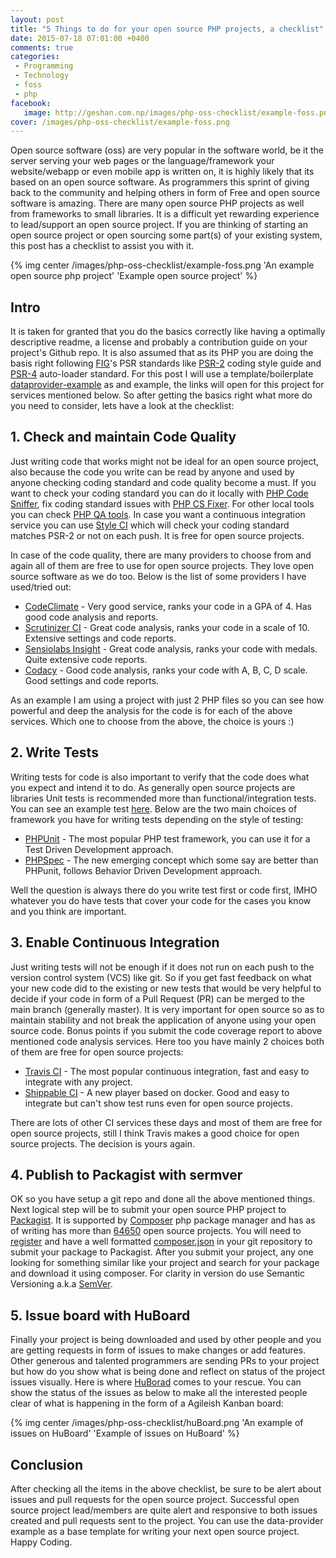 ```yaml
---
layout: post
title: "5 Things to do for your open source PHP projects, a checklist"
date: 2015-07-18 07:01:00 +0400
comments: true
categories: 
 - Programming
 - Technology
 - foss
 - php
facebook:
   image: http://geshan.com.np/images/php-oss-checklist/example-foss.png
cover: /images/php-oss-checklist/example-foss.png
---
```


Open source software (oss) are very popular in the software world, be it the server serving your web pages or the 
language/framework your website/webapp or even mobile app is written on, it is highly likely that its based on an
open source software. As programmers this sprint of giving back to the community and helping others in form of 
Free and open source software is amazing. There are many open source PHP projects as well from frameworks to small
libraries. It is a difficult yet rewarding experience to lead/support an open source project. If you are thinking
of starting an open source project or open sourcing some part(s) of your existing system, this post has a checklist 
to assist you with it.

{% img center /images/php-oss-checklist/example-foss.png 'An example open source php project' 'Example open source project' %}
<!-- more -->

## Intro

It is taken for granted that you do the basics correctly like having a optimally descriptive readme, a license and 
probably a contribution guide on your project's Github repo. It is also assumed that as its PHP you are doing the 
basis right following [FIG](http://www.php-fig.org/)'s PSR standards like 
[PSR-2](https://github.com/php-fig/fig-standards/blob/master/accepted/PSR-2-coding-style-guide.md) coding style guide 
and [PSR-4](https://github.com/php-fig/fig-standards/blob/master/accepted/PSR-4-autoloader.md) auto-loader standard. 
For this post I will use a template/boilerplate [dataprovider-example](https://github.com/geshan/dataprovider-example) 
as and example, the links will open for this project for services mentioned below. So after getting the basics 
right what more do you need to consider, lets have a look at the checklist:

## 1. Check and maintain Code Quality

Just writing code that works might not be ideal for an open source project, also because the code you write can be read by
anyone and used by anyone checking coding standard and code quality become a must. If you want to check your
coding standard you can do it locally with [PHP Code Sniffer](https://github.com/squizlabs/PHP_CodeSniffer), 
fix coding standard issues with [PHP CS Fixer](http://cs.sensiolabs.org/). For other local tools you can check [PHP QA tools](http://phpqatools.org/).
In case you want a continuous integration service you can use [Style CI](https://styleci.io/) which will check your coding 
standard matches PSR-2 or not on each push. It is free for open source projects.

In case of the code quality, there are many providers to choose from and again all of them are free to use for open 
source projects. They love open source software as we do too. Below is the list of some providers I have used/tried out:

* [CodeClimate](https://codeclimate.com/github/geshan/pdepend-analyzer) - Very good service, ranks your code in a GPA of 4. Has good code analysis and reports.
* [Scrutinizer CI](https://scrutinizer-ci.com/g/geshan/dataprovider-example/) - Great code analysis, ranks your code in a scale of 10. Extensive settings and code reports.
* [Sensiolabs Insight](https://insight.sensiolabs.com/projects/56ff09b2-7954-4cb2-a6da-6af863775107) - Great code analysis, ranks your code with medals. Quite extensive code reports.
* [Codacy](https://www.codacy.com/app/geshan/dataprovider-example/dashboard) - Good code analysis, ranks your code with A, B, C, D scale. Good settings and code reports.

As an example I am using a project with just 2 PHP files so you can see how powerful and deep the analysis for the code is
for each of the above services. Which one to choose from the above, the choice is yours :)

## 2. Write Tests

Writing tests for code is also important to verify that the code does what you expect and intend it to do. As generally
open source projects are libraries Unit tests is recommended more than functional/integration tests. You can
see an example test [here](https://github.com/geshan/dataprovider-example/blob/master/tests/DataProvider/Example/Test/CheckoutTest.php). 
Below are the two main choices of framework you have for writing tests depending on the style of testing:

* [PHPUnit](https://phpunit.de/) - The most popular PHP test framework, you can use it for a Test Driven Development approach.
* [PHPSpec](http://www.phpspec.net/) - The new emerging concept which some say are better than PHPunit, follows Behavior Driven Development approach.

Well the question is always there do you write test first or code first, IMHO whatever you do have tests that cover your
code for the cases you know and you think are important.

## 3. Enable Continuous Integration

Just writing tests will not be enough if it does not run on each push to the version control system (VCS) like git. So
if you get fast feedback on what your new code did to the existing or new tests that would be very helpful to decide if
your code in form of a Pull Request (PR) can be merged to the main branch (generally master). It is very important for 
open source so as to maintain stability and not break the application of anyone using your open source code. Bonus
points if you submit the code coverage report to above mentioned code analysis services. Here too
you have mainly 2 choices both of them are free for open source projects:

* [Travis CI](https://travis-ci.org/geshan/dataprovider-example) - The most popular continuous integration, fast and easy to integrate with any project.
* [Shippable CI](https://shippable.com) - A new player based on docker. Good and easy to integrate but can't show test runs even for open source projects.

There are lots of other CI services these days and most of them are free for open source projects, still I think Travis
makes a good choice for open source projects. The decision is yours again.

## 4. Publish to Packagist with sermver

OK so you have setup a git repo and done all the above mentioned things. Next logical step will be to submit your open
source PHP project to [Packagist](https://packagist.org/packages/data-provider/example). It is supported by [Composer](https://getcomposer.org/) 
php package manager and has as of writing has more than [64650](https://packagist.org/statistics) open source projects.
You will need to [register](https://packagist.org/packages/submit) and have a well 
formatted [composer.json](https://github.com/geshan/dataprovider-example/blob/master/composer.json) in your git 
repository to submit your package to Packagist. After you submit your project, any one looking for something similar like
your project and search for your package and download it using composer. For clarity in version do use Semantic
Versioning a.k.a [SemVer](http://semver.org/).

## 5. Issue board with HuBoard

Finally your project is being downloaded and used by other people and you are getting requests in form of issues to 
make changes or add features. Other generous and talented programmers are sending PRs to your project but how do you
show what is being done and reflect on status of the project issues visually. Here is where 
[HuBorad](https://huboard.com/geshan/dataprovider-example/) comes to
your rescue. You can show the status of the issues as below to make all the interested people clear of what is happening 
in the form of a Agileish Kanban board:

{% img center /images/php-oss-checklist/huBoard.png 'An example of issues on HuBoard' 'Example of issues on HuBoard' %}

## Conclusion

After checking all the items in the above checklist, be sure to be alert about issues and pull requests for the open source
project. Successful open source project lead/members are quite alert and responsive to both issues created and pull requests
sent to the project. You can use the data-provider example as a base template for writing your next open source project. Happy Coding.
